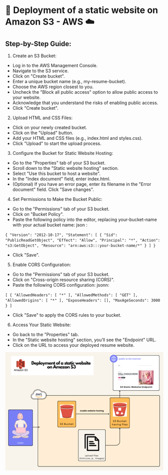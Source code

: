 #  🚀 Deployment of a static website on Amazon S3 - AWS ☁️

## Step-by-Step Guide:

1. Create an S3 Bucket:

* Log in to the AWS Management Console.
* Navigate to the S3 service.
* Click on "Create bucket".
* Enter a unique bucket name (e.g., my-resume-bucket).
* Choose the AWS region closest to you.
* Uncheck the "Block all public access" option to allow public access to your website.
* Acknowledge that you understand the risks of enabling public access.
* Click "Create bucket".

2. Upload HTML and CSS Files:

* Click on your newly created bucket.
* Click on the "Upload" button.
* Add your HTML and CSS files (e.g., index.html and styles.css).
* Click "Upload" to start the upload process.

3. Configure the Bucket for Static Website Hosting:

* Go to the "Properties" tab of your S3 bucket.
* Scroll down to the "Static website hosting" section.
* Select "Use this bucket to host a website".
* In the "Index document" field, enter index.html.
* (Optional) If you have an error page, enter its filename in the "Error document" field.
Click "Save changes".

4. Set Permissions to Make the Bucket Public:

* Go to the "Permissions" tab of your S3 bucket.
* Click on "Bucket Policy".
* Paste the following policy into the editor, replacing your-bucket-name with your actual bucket name:
json :

``
{
    "Version": "2012-10-17",
    "Statement": [
        {
            "Sid": "PublicReadGetObject",
            "Effect": "Allow",
            "Principal": "*",
            "Action": "s3:GetObject",
            "Resource": "arn:aws:s3:::your-bucket-name/*"
        }
    ]
}
``

* Click "Save".

5. Enable CORS Configuration:

* Go to the "Permissions" tab of your S3 bucket.
* Click on "Cross-origin resource sharing (CORS)".
* Paste the following CORS configuration:
jsonn:

``
[
    {
        "AllowedHeaders": [
            "*"
        ],
        "AllowedMethods": [
            "GET"
        ],
        "AllowedOrigins": [
            "*"
        ],
        "ExposeHeaders": [],
        "MaxAgeSeconds": 3000
    }
]
``
* Click "Save" to apply the CORS rules to your bucket.

6. Access Your Static Website:

* Go back to the "Properties" tab.
* In the "Static website hosting" section, you’ll see the "Endpoint" URL.
* Click on the URL to access your deployed resume website.

![Deployment of a static website on Amazon S3](Deployment-of-a-static-website-on-Amazon-S3.png)

